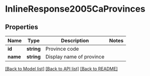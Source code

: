 # InlineResponse2005CaProvinces

## Properties
Name | Type | Description | Notes
------------ | ------------- | ------------- | -------------
**id** | **string** | Province code | 
**name** | **string** | Display name of province | 

[[Back to Model list]](../README.md#documentation-for-models) [[Back to API list]](../README.md#documentation-for-api-endpoints) [[Back to README]](../README.md)


